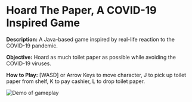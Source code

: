 # Hoard The Paper, A COVID-19 Inspired Game

**Description:** A Java-based game inspired by real-life reaction to the COVID-19 pandemic. 

**Objective:** Hoard as much toilet paper as possible while avoiding the COVID-19 viruses. 

**How to Play:** [WASD] or Arrow Keys to move character, J to pick up toilet paper from shelf, K to pay cashier, L to drop toilet paper. 

![Demo of gameplay](https://i.imgur.com/DJkgIA3.gif)

